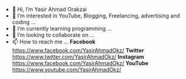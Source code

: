 - 👋 Hi, I’m Yasir Ahmad Orakzai
- 👀 I’m interested in YouTube, Blogging, Freelancing, advertising and coding ...
- 🌱 I’m currently learning programming ...
- 💞️ I’m looking to collaborate on ...
- 📫 How to reach me ...
**Facebook**  https://www.facebook.com/YasirAhmadOkz/
**Twitter**   https://www.twitter.com/YasirAhmadOkz/
**Instagram** https://www.facebook.com/YasirAhmadOkz/
**YouTube**   https://www.youtube.com/YasirAhmadOkz/
<!---
yasirahmadokz/yasirahmadokz is a ✨ special ✨ repository because its `README.md` (this file) appears on your GitHub profile.
You can click the Preview link to take a look at your changes.
--->
